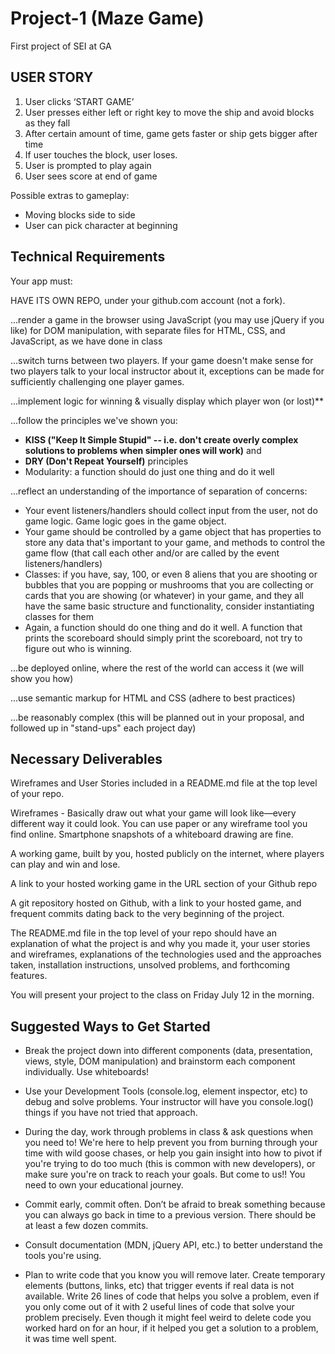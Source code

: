 # Project-1 (Maze Game)
First project of SEI at GA

## USER STORY
1.	User clicks ‘START GAME’
2.	User presses either left or right key to move the ship and avoid blocks as they fall
3.	After certain amount of time, game gets faster or ship gets bigger after time
4.	If user touches the block, user loses.
5.	User is prompted to play again
6.	User sees score at end of game

Possible extras to gameplay:
-	Moving blocks side to side
-	User can pick character at beginning


## Technical Requirements
Your app must:

HAVE ITS OWN REPO, under your github.com account (not a fork).

...render a game in the browser using JavaScript (you may use jQuery if you like) for DOM manipulation, with separate files for HTML, CSS, and JavaScript, as we have done in class

...switch turns between two players. If your game doesn't make sense for two players talk to your local instructor about it, exceptions can be made for sufficiently challenging one player games.

...implement logic for winning & visually display which player won (or lost)**

...follow the principles we've shown you:

- **KISS ("Keep It Simple Stupid" -- i.e. don't create overly complex solutions to problems when simpler ones will work)** and
- **DRY (Don't Repeat Yourself)** principles
- Modularity: a function should do just one thing and do it well

...reflect an understanding of the importance of separation of concerns:

- Your event listeners/handlers should collect input from the user, not do game logic. Game logic goes in the game object.
- Your game should be controlled by a game object that has properties to store any data that's important to your game, and methods to control the game flow (that call each other and/or are called by the event listeners/handlers)
- Classes: if you have, say, 100, or even 8 aliens that you are shooting or bubbles that you are popping or mushrooms that you are collecting or cards that you are showing (or whatever) in your game, and they all have the same basic structure and functionality, consider instantiating classes for them
- Again, a function should do one thing and do it well. A function that prints the scoreboard should simply print the scoreboard, not try to figure out who is winning.

...be deployed online, where the rest of the world can access it (we will show you how)

...use semantic markup for HTML and CSS (adhere to best practices)

...be reasonably complex (this will be planned out in your proposal, and followed up in "stand-ups" each project day)

## Necessary Deliverables
Wireframes and User Stories included in a README.md file at the top level of your repo.

Wireframes - Basically draw out what your game will look like—every different way it could look. You can use paper or any wireframe tool you find online. Smartphone snapshots of a whiteboard drawing are fine.

A working game, built by you, hosted publicly on the internet, where players can play and win and lose.

A link to your hosted working game in the URL section of your Github repo

A git repository hosted on Github, with a link to your hosted game, and frequent commits dating back to the very beginning of the project.

The README.md file in the top level of your repo should have an explanation of what the project is and why you made it, your user stories and wireframes, explanations of the technologies used and the approaches taken, installation instructions, unsolved problems, and forthcoming features.

You will present your project to the class on Friday July 12 in the morning.

## Suggested Ways to Get Started
- Break the project down into different components (data, presentation, views, style, DOM manipulation) and brainstorm each component individually. Use whiteboards!

- Use your Development Tools (console.log, element inspector, etc) to debug and solve problems. Your instructor will have you console.log() things if you have not tried that approach.

- During the day, work through problems in class & ask questions when you need to! We're here to help prevent you from burning through your time with wild goose chases, or help you gain insight into how to pivot if you're trying to do too much (this is common with new developers), or make sure you're on track to reach your goals. But come to us!! You need to own your educational journey.

- Commit early, commit often. Don’t be afraid to break something because you can always go back in time to a previous version. There should be at least a few dozen commits.

- Consult documentation (MDN, jQuery API, etc.) to better understand the tools you're using.

- Plan to write code that you know you will remove later. Create temporary elements (buttons, links, etc) that trigger events if real data is not available. Write 26 lines of code that helps you solve a problem, even if you only come out of it with 2 useful lines of code that solve your problem precisely. Even though it might feel weird to delete code you worked hard on for an hour, if it helped you get a solution to a problem, it was time well spent.
